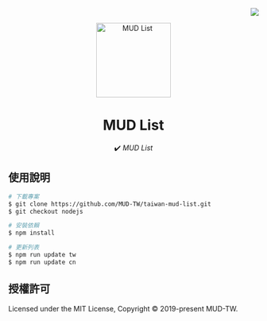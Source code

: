 <!-- Badge for License -->
<div align="right">

  [![](https://img.shields.io/github/license/MUD-TW/taiwan-mud-list.svg?style=flat-square)](./LICENSE)

</div>

<!-- Logo and Title -->
<div align="center">
  <img src="https://i.imgur.com/VbUgcVs.png" alt="MUD List" height="150px">

# MUD List

✔️ _MUD List_

</div>

## 使用說明

```bash
# 下載專案
$ git clone https://github.com/MUD-TW/taiwan-mud-list.git
$ git checkout nodejs

# 安裝依賴
$ npm install

# 更新列表
$ npm run update tw
$ npm run update cn
```

## 授權許可

Licensed under the MIT License, Copyright © 2019-present MUD-TW.
